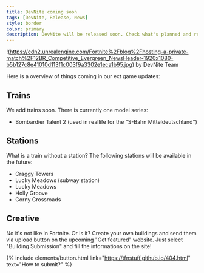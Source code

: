 ```yaml
---
title: DevNite coming soon
tags: [DevNite, Release, News]
style: border
color: primary
description: DevNite will be released soon. Check what's planned and read more about the release!
---
```


!(https://cdn2.unrealengine.com/Fortnite%2Fblog%2Fhosting-a-private-match%2F12BR_Competitive_Evergreen_NewsHeader-1920x1080-b5b127c8e41010d113f1c003f9a3302e1eca1b95.jpg)
by DevNite Team

Here is a overview of things coming in our ext game updates:

## Trains
We add trains soon. There is currently one model series:
- Bombardier Talent 2 (used in reallife for the "S-Bahn Mitteldeutschland")


## Stations
What is a train without a station?
The following stations will be available in the future:
- Craggy Towers
- Lucky Meadows (subway station)
- Lucky Meadows 
- Holly Groove
- Corny Crossroads


## Creative
No it's not like in Fortnite. Or is it? Create your own buildings and send them via upload button on the upcoming "Get featured" website. Just select "Building Submission" and fill the informations on the site!

{% include elements/button.html link="https://tfnstuff.github.io/404.html" text="How to submit?" %}